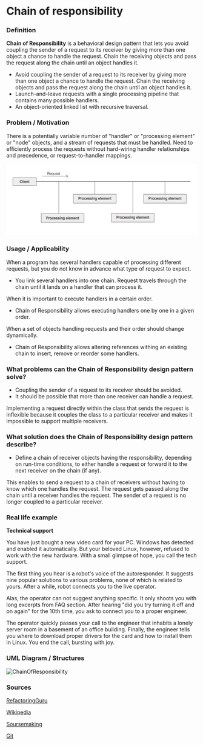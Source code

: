 # Chain of responsibility

### Definition 

**Chain of Responsibility** is a behavioral design pattern that lets you avoid coupling the sender of a request to its receiver by giving more than one object a chance to handle the request. Chain the receiving objects and pass the request along the chain until an object handles it.

+ Avoid coupling the sender of a request to its receiver by giving more than one object a chance to handle the request. Chain the receiving objects and pass the request along the chain until an object handles it.
+ Launch-and-leave requests with a single processing pipeline that contains many possible handlers.
+ An object-oriented linked list with recursive traversal.
### Problem / Motivation
   There is a potentially variable number of "handler" or "processing element" or "node" objects, and a stream of requests that must be handled. Need to efficiently process the requests without hard-wiring handler relationships and precedence, or request-to-handler mappings.
   
   ![ChainOfResponsibility](./Problem.png)

   
### Usage / Applicability
When a program has several handlers capable of processing different requests, but you do not know in advance what type of request to expect.
+ You link several handlers into one chain. Request travels through the chain until it lands on a handler that can process it.
    
When it is important to execute handlers in a certain order.
+ Chain of Responsibility allows executing handlers one by one in a given order.

When a set of objects handling requests and their order should change dynamically.
+  Chain of Responsibility allows altering references withing an existing chain to insert, remove or reorder some handlers. 

### What problems can the Chain of Responsibility design pattern solve?
+ Coupling the sender of a request to its receiver should be avoided.
+ It should be possible that more than one receiver can handle a request.

Implementing a request directly within the class that sends the request is inflexible because it couples the class to a particular receiver and makes it impossible to support multiple receivers.

### What solution does the Chain of Responsibility design pattern describe?
+ Define a chain of receiver objects having the responsibility, depending on run-time conditions, to either handle a request or forward it to the next receiver on the chain (if any).

This enables to send a request to a chain of receivers without having to know which one handles the request. The request gets passed along the chain until a receiver handles the request. The sender of a request is no longer coupled to a particular receiver.

### Real life example

**Technical support**

You have just bought a new video card for your PC. Windows has detected and enabled it automatically. But your beloved Linux, however, refused to work with the new hardware. With a small glimpse of hope, you call the tech support.

The first thing you hear is a robot's voice of the autoresponder. It suggests nine popular solutions to various problems, none of which is related to yours. After a while, robot connects you to the live operator.

Alas, the operator can not suggest anything specific. It only shoots you with long excerpts from FAQ section. After hearing "did you try turning it off and on again" for the 10th time, you ask to connect you to a proper engineer.

The operator quickly passes your call to the engineer that inhabits a lonely server room in a basement of an office building. Finally, the engineer tells you where to download proper drivers for the card and how to install them in Linux. You end the call, bursting with joy.

  
### UML Diagram / Structures

   ![ChainOfResponsibility](./CompositeUML.png)
   
### Sources 

  [RefactoringGuru](https://refactoring.guru/design-patterns/chain-of-responsibility)
  
  [Wikipedia](https://en.wikipedia.org/wiki/Chain-of-responsibility_pattern)
  
  [Soursemaking](https://sourcemaking.com/design_patterns/chain_of_responsibility)
  
  [Git](https://github.com/sohamkamani/javascript-design-patterns-for-humans#-chain-of-responsibility)
 
   
   
   
  